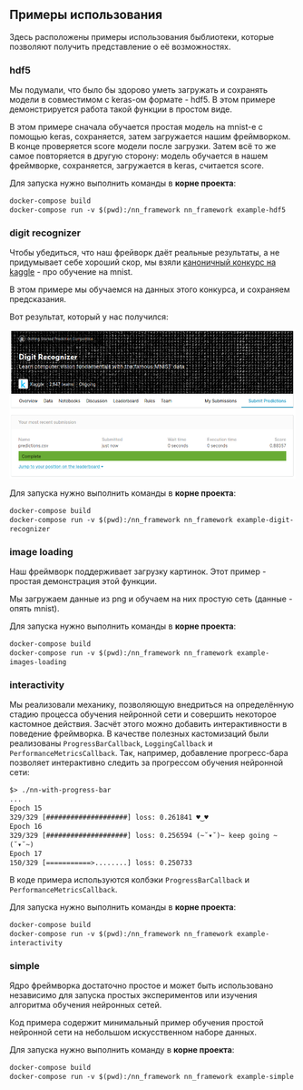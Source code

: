 ## Примеры использования

Здесь расположены примеры использования быблиотеки, которые позволяют получить представление о её возможностях.

### hdf5

Мы подумали, что было бы здорово уметь загружать и сохранять модели в совместимом с keras-ом формате - hdf5.
В этом примере демонстрируется работа такой функции в простом виде.

В этом примере сначала обучается простая модель на mnist-е с помощью keras, сохраняется, затем загружается нашим фреймворком. В конце проверяется score модели после загрузки.
Затем всё то же самое повторяется в другую сторону: модель обучается в нашем фреймворке, сохраняется, загружается в keras, считается score.

Для запуска нужно выполнить команды в **корне проекта**:
```
docker-compose build
docker-compose run -v $(pwd):/nn_framework nn_framework example-hdf5
```

### digit recognizer

Чтобы убедиться, что наш фрейворк даёт реальные результаты, а не придумывает себе хороший скор, мы взяли [каноничный конкурс на kaggle](https://www.kaggle.com/c/digit-recognizer) - про обучение на mnist.

В этом примере мы обучаемся на данных этого конкурса, и сохраняем предсказания.

Вот результат, который у нас получился:

![Submit screenshot](/examples/digit_recognizer/kaggle.png)

Для запуска нужно выполнить команды в **корне проекта**:
```
docker-compose build
docker-compose run -v $(pwd):/nn_framework nn_framework example-digit-recognizer
```

### image loading

Наш фреймворк поддерживает загрузку картинок. Этот пример - простая демонстрация этой функции.

Мы загружаем данные из png и обучаем на них простую сеть (данные - опять mnist).

Для запуска нужно выполнить команды в **корне проекта**:
```
docker-compose build
docker-compose run -v $(pwd):/nn_framework nn_framework example-images-loading
```

### interactivity

Мы реализовали механику, позволяющую внедриться на определённую стадию процесса обучения нейронной сети и совершить некоторое кастомное действия. 
Засчёт этого можно добавить интерактивности в поведение фреймворка. В качестве полезных кастомизаций были реализованы `ProgressBarCallback`, `LoggingCallback` и `PerformanceMetricsCallback`. Так, например, добавление прогресс-бара позволяет интерактивно следить за прогрессом обучения нейронной сети:
```
$> ./nn-with-progress-bar
...
Epoch 15
329/329 [####################] loss: 0.261841 ♥‿♥
Epoch 16
329/329 [####################] loss: 0.256594 (~˘▾˘)~ keep going ~(˘▾˘~)
Epoch 17
150/329 [===========>........] loss: 0.250733 
```

В коде примера используются колбэки `ProgressBarCallback` и `PerformanceMetricsCallback`.

Для запуска нужно выполнить команды в **корне проекта**:
```
docker-compose build
docker-compose run -v $(pwd):/nn_framework nn_framework example-interactivity
```

### simple

Ядро фреймворка достаточно простое и может быть использовано независимо для запуска простых экспериментов или изучения алгоритма обучения нейронных сетей.

Код примера содержит минимальный пример обучения простой нейронной сети на небольшом искусственном наборе данных.

Для запуска нужно выполнить команду в **корне проекта**:
```
docker-compose build
docker-compose run -v $(pwd):/nn_framework nn_framework example-simple
```
